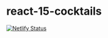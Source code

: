 # react-15-cocktails

[![Netlify Status](https://api.netlify.com/api/v1/badges/cdae5d7d-5cbc-4137-ace7-c9ffd7d5adae/deploy-status)](https://app.netlify.com/sites/react-15-cocktails/deploys)

